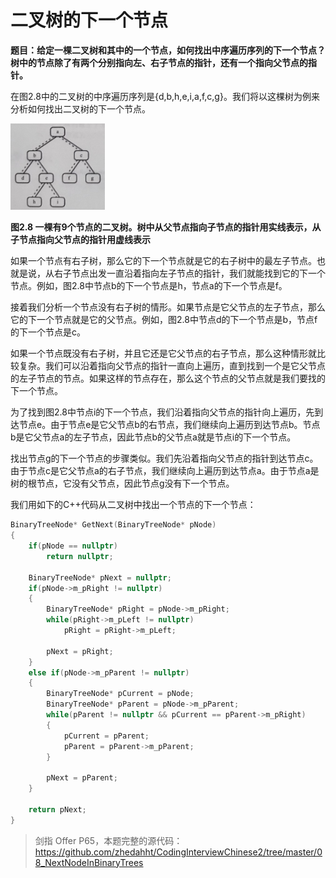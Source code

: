 # 二叉树的下一个节点

**题目：给定一棵二叉树和其中的一个节点，如何找出中序遍历序列的下一个节点？树中的节点除了有两个分别指向左、右子节点的指针，还有一个指向父节点的指针。**

在图2.8中的二叉树的中序遍历序列是{d,b,h,e,i,a,f,c,g}。我们将以这棵树为例来分析如何找出二叉树的下一个节点。

<img src="images/interview_questions_11.png" width=30%/>

**图2.8 一棵有9个节点的二叉树。树中从父节点指向子节点的指针用实线表示，从子节点指向父节点的指针用虚线表示**

如果一个节点有右子树，那么它的下一个节点就是它的右子树中的最左子节点。也就是说，从右子节点出发一直沿着指向左子节点的指针，我们就能找到它的下一个节点。例如，图2.8中节点b的下一个节点是h，节点a的下一个节点是f。

接着我们分析一个节点没有右子树的情形。如果节点是它父节点的左子节点，那么它的下一个节点就是它的父节点。例如，图2.8中节点d的下一个节点是b，节点f的下一个节点是c。

如果一个节点既没有右子树，并且它还是它父节点的右子节点，那么这种情形就比较复杂。我们可以沿着指向父节点的指针一直向上遍历，直到找到一个是它父节点的左子节点的节点。如果这样的节点存在，那么这个节点的父节点就是我们要找的下一个节点。

为了找到图2.8中节点i的下一个节点，我们沿着指向父节点的指针向上遍历，先到达节点e。由于节点e是它父节点b的右节点，我们继续向上遍历到达节点b。节点b是它父节点a的左子节点，因此节点b的父节点a就是节点i的下一个节点。

找出节点g的下一个节点的步骤类似。我们先沿着指向父节点的指针到达节点c。由于节点c是它父节点a的右子节点，我们继续向上遍历到达节点a。由于节点a是树的根节点，它没有父节点，因此节点g没有下一个节点。

我们用如下的C++代码从二叉树中找出一个节点的下一个节点：
```c
BinaryTreeNode* GetNext(BinaryTreeNode* pNode)
{
    if(pNode == nullptr)
        return nullptr;

    BinaryTreeNode* pNext = nullptr;
    if(pNode->m_pRight != nullptr)
    {
        BinaryTreeNode* pRight = pNode->m_pRight;
        while(pRight->m_pLeft != nullptr)
            pRight = pRight->m_pLeft;

        pNext = pRight;
    }
    else if(pNode->m_pParent != nullptr)
    {
        BinaryTreeNode* pCurrent = pNode;
        BinaryTreeNode* pParent = pNode->m_pParent;
        while(pParent != nullptr && pCurrent == pParent->m_pRight)
        {
            pCurrent = pParent;
            pParent = pParent->m_pParent;
        }

        pNext = pParent;
    }

    return pNext;
}
```

> 剑指 Offer P65，本题完整的源代码：https://github.com/zhedahht/CodingInterviewChinese2/tree/master/08_NextNodeInBinaryTrees